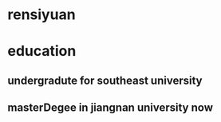 # rensiyuan
# education
## undergradute for southeast university
## masterDegee in jiangnan university now


